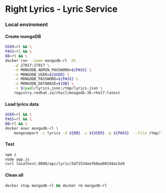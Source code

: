# Right Lyrics - Lyric Service

### Local enviroment


#### Create mongoDB
```bash
USER=rl && \
PASS=rl && \
DB=rl && \
docker run --name mongodb-rl -d\
    -p 27017:27017 \
    -e MONGODB_ADMIN_PASSWORD=${PASS} \
    -e MONGODB_USER=${USER} \
    -e MONGODB_PASSWORD=${PASS} \
    -e MONGODB_DATABASE=${DB} \
    -v $(pwd)/lyrics.json:/tmp/lyrics.json \
    registry.redhat.io/rhscl/mongodb-36-rhel7:latest
```


#### Load lyrics data

```bash
USER=rl && \
PASS=rl && \
DB=rl && \
docker exec mongodb-rl \
    mongoimport -c lyrics -d ${DB} -u ${USER} -p ${PASS}  --file /tmp/lyrics.json --host localhost:27017
```

#### Test

```bash
npm i 
node app.js
curl localhost:8080/api/lyric/5d72534eef68ea00194ac5e8
```

#### Clean all

```bash
docker stop mongodb-rl && docker rm mongodb-rl
```








